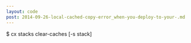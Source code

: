 ```yaml
---
layout: code
post: 2014-09-26-local-cached-copy-error_when-you-deploy-to-your-.md
---
```



$ cx stacks clear-caches [-s stack]
